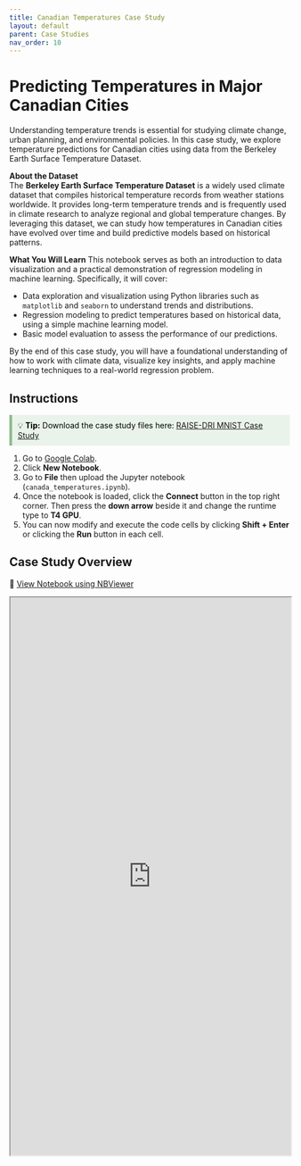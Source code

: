 ```yaml
---
title: Canadian Temperatures Case Study   
layout: default 
parent: Case Studies
nav_order: 10
---
```


# Predicting Temperatures in Major Canadian Cities 

Understanding temperature trends is essential for studying climate change, urban planning, and environmental policies. In this case study, we explore temperature predictions for Canadian cities using data from the Berkeley Earth Surface Temperature Dataset.

**About the Dataset**  
The **Berkeley Earth Surface Temperature Dataset** is a widely used climate dataset that compiles historical temperature records from weather stations worldwide. It provides long-term temperature trends and is frequently used in climate research to analyze regional and global temperature changes. By leveraging this dataset, we can study how temperatures in Canadian cities have evolved over time and build predictive models based on historical patterns.

**What You Will Learn**
This notebook serves as both an introduction to data visualization and a practical demonstration of regression modeling in machine learning. Specifically, it will cover:
* Data exploration and visualization using Python libraries such as `matplotlib` and `seaborn` to understand trends and distributions.
* Regression modeling to predict temperatures based on historical data, using a simple machine learning model.
* Basic model evaluation to assess the performance of our predictions.

By the end of this case study, you will have a foundational understanding of how to work with climate data, visualize key insights, and apply machine learning techniques to a real-world regression problem.

## Instructions 

<div style="background-color: #eaf3ea; border-left: 5px solid #8FBC8F; padding: 10px; color: black;">
  💡 <strong>Tip:</strong> Download the case study files here:  
  <a href="https://github.com/kwade4/RAISE-DRI/blob/main/workshop_examples/canada-temperatures/canada_temperatures.ipynb" target="_blank">
    RAISE-DRI MNIST Case Study 
  </a>
</div>

1. Go to [Google Colab](https://colab.research.google.com/). 
2. Click **New Notebook**.
3. Go to **File** then upload the Jupyter notebook (`canada_temperatures.ipynb`). 
4. Once the notebook is loaded, click the **Connect** button in the top right corner. Then press the **down arrow** beside it and change the runtime type to **T4 GPU**. 
5. You can now modify and execute the code cells by clicking **Shift + Enter** or clicking the **Run** button in each cell. 

## Case Study Overview

🔗 [View Notebook using NBViewer](https://nbviewer.org/github/kwade4/RAISE-DRI/blob/main/workshop_examples/canada-temperatures/canada_temperatures.ipynb)

<iframe src="https://nbviewer.org/github/kwade4/RAISE-DRI/blob/main/workshop_examples/canada-temperatures/canada_temperatures.ipynb" width="100%" height="1000px"></iframe>
